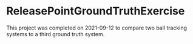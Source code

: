 # ReleasePointGroundTruthExercise

This project was completed on 2021-09-12 to compare two ball tracking systems to a third ground truth system.

